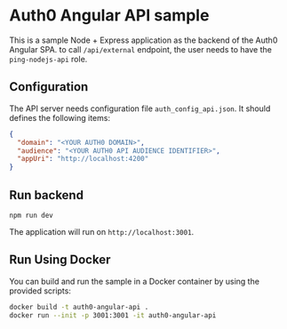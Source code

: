 # Auth0 Angular API sample

This is a sample Node + Express application as the backend of the Auth0 Angular SPA. to call `/api/external` endpoint, the user needs to have the `ping-nodejs-api` role.

## Configuration

The API server needs configuration file `auth_config_api.json`. It should defines the following
items:

```json
{
  "domain": "<YOUR AUTH0 DOMAIN>",
  "audience": "<YOUR AUTH0 API AUDIENCE IDENTIFIER>",
  "appUri": "http://localhost:4200"
}
```

## Run backend

```
npm run dev
```

The application will run on `http://localhost:3001`.

## Run Using Docker

You can build and run the sample in a Docker container by using the provided scripts:

```bash
docker build -t auth0-angular-api .
docker run --init -p 3001:3001 -it auth0-angular-api
```